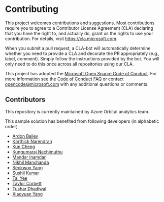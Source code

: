 # Contributing

This project welcomes contributions and suggestions. Most contributions require you to
agree to a Contributor License Agreement (CLA) declaring that you have the right to,
and actually do, grant us the rights to use your contribution. For details, visit
https://cla.microsoft.com.

When you submit a pull request, a CLA-bot will automatically determine whether you need
to provide a CLA and decorate the PR appropriately (e.g., label, comment). Simply follow the
instructions provided by the bot. You will only need to do this once across all repositories using our CLA.

This project has adopted the [Microsoft Open Source Code of Conduct](https://opensource.microsoft.com/codeofconduct/).
For more information see the [Code of Conduct FAQ](https://opensource.microsoft.com/codeofconduct/faq/)
or contact [opencode@microsoft.com](mailto:opencode@microsoft.com) with any additional questions or comments.

## Contributors

This repository is currently maintained by Azure Orbital analytics team.

This sample solution has benefited from following developers (in alphabetic order)
 - [Ardon Bailey](https://github.com/waystilos)
 - [Karthick Narendran](https://github.com/karthick-rn)
 - [Kun Cheng](https://github.com/guessfish)
 - [Kungumaraj Nachimuthu](https://github.com/senthilkungumaraj)
 - [Mandar Inamdar](https://github.com/mandarinamdar)
 - [Nikhil Manchanda](https://github.com/SlickNik)
 - [Seokwon Yang](https://github.com/sjyang18)
 - [Sushil Kumar](https://github.com/sushilkm)
 - [Tai Yee](https://github.com/taiyee)
 - [Taylor Corbett](https://github.com/TaylorCorbett)
 - [Tushar Dhadiwal](https://github.com/tushardhadiwal)
 - [Xiaoyuan Yang](https://github.com/xiaoyuan-ms)